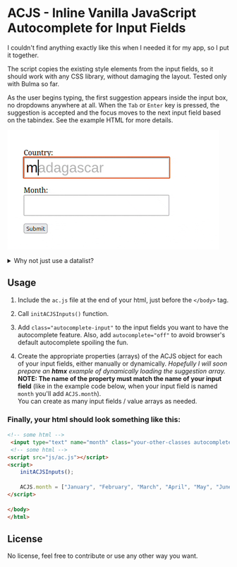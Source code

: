 # ACJS - Inline Vanilla JavaScript Autocomplete for Input Fields

I couldn't find anything exactly like this when I needed it for my app, so I put it together.

The script copies the existing style elements from the input fields, so it should work with any CSS library, without damaging the layout. Tested only with Bulma so far.

As the user begins typing, the first suggestion appears inside the input box, no dropdowns anywhere at all. When the `Tab` or `Enter` key is pressed, the suggestion is accepted and the focus moves to the next input field based on the tabindex. See the example HTML for more details.

![Demo](optimized.gif)

<details>
<summary>Why not just use a datalist?</summary>

1. It creates a dropdown/dropup 
2. It doesn't select and move focus on when pressing Enter or Tab (it requires arrow down/up, enter, tab - too disturbing for fast data entry)

![Datalist](datalist.gif)
</details>


## Usage

1. Include the `ac.js` file at the end of your html, just before the `</body>` tag.

2. Call `initACJSInputs()` function.

3. Add `class="autocomplete-input"` to the input fields you want to have the autocomplete feature. Also, add `autocomplete="off"` to avoid browser's default autocomplete spoiling the fun.

4. Create the appropriate properties (arrays) of the ACJS object for each of your input fields, either manually or dynamically. *Hopefully I will soon prepare an **htmx** example of dynamically loading the suggestion array.*  
**NOTE: The name of the property must match the name of your input field** (like in the example code below, when your input field is named `month` you'll add `ACJS.month`).  
You can create as many input fields / value arrays as needed. 

### Finally, your html should look something like this:

```html
<!-- some html -->
 <input type="text" name="month" class="your-other-classes autocomplete-input" autocomplete="off">
 <!-- some html -->
<script src="js/ac.js"></script>
<script>
    initACJSInputs();

    ACJS.month = ["January", "February", "March", "April", "May", "June", "July", "August", "September", "October", "November", "December"];
</script>

</body>
</html>
```
## License
No license, feel free to contribute or use any other way you want.

